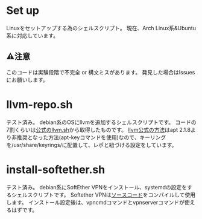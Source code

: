 # Set up
Linuxをセットアップする為のシェルスクリプト。
現在、Arch Linux系&Ubuntu系に対応しています。
## ⚠︎注意
このコードは実験段階で不完全 or 構文ミスがあります。
発見した場合はIssuesにお願いします。

# llvm-repo.sh
テスト済み。
debian系のOSにllvmを追加するシェルスクリプトです。
コードの7割くらいは[公式のllvm.sh](https://apt.llvm.org/llvm.sh)から取得したものです。
[llvm公式の方法](https://apt.llvm.org)はapt 2.1.8より非推奨となった方法(apt-keyコマンドを使用)なので、キーリングを/usr/share/keyrings/に配置して、レポと紐づける設定をしています。

# install-softether.sh
テスト済み。
debian系にSoftEther VPNをインストール、systemdの設定をするシェルスクリプトです。
Softether VPNは[ソースコード](https://github.com/SoftEtherVPN/SoftEtherVPN_Stable)をコンパイルして使用します。
インストール設定後は、vpncmdコマンドとvpnserverコマンドが使えるはずです。
